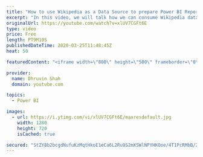 ```yaml
---
title: "How to use Wikipedia as a Data Source to prepare Power BI Report?"
excerpt: "In this video, we will talk how we can consume Wikipedia data as a data source and prepare power bi report for it. As we all know Wikipedia is a platform of very useful information. If data is available in a tabular manner in Wikipedia we can directly consume that data in Power BI. In this video, we"
originalUrl: https://youtube.com/watch?v=xlUV7CGFt6E
type: video
price: Free
length: PT9M10S
publishedDateTime: 2020-03-25T11:48:45Z
heat: 50

featuredContent: "<iframe width=\"800\" height=\"500\" frameborder=\"0\" src=\"https://www.youtube.com/embed/xlUV7CGFt6E\" allow=\"accelerometer; autoplay; encrypted-media; gyroscope; picture-in-picture\" allowfullscreen></iframe>"

provider:
  name: Dhruvin Shah
  domain: youtube.com

topics:
  - Power BI

images:
  - url: https://i.ytimg.com/vi/xlUV7CGFt6E/maxresdefault.jpg
    width: 1280
    height: 720
    isCached: true

secured: "StZY8b2bcgdNufuKzMqtHkoE1eCa6L2Ru9S2mXSWlNPYHKOoe/4T1PcRMbB/ZFg1RogXgZ2Dw8vb7KjT+AY95O6GWk6YK5uTj74Rh79T2er7znt5mqPkRyEPFxBOzZ8xCG7YY3rRIv4YaKT9AT7YQWF6t3aHDY/6XWXfy0Wf8adka4XV4N6f+EH5jd/2wLpSdem1NQKhof7tkT/q8aB5PsHJ7DhQaFygsRDtSRaEvQFj95Q5pAL6qZzs9TkYKy4LqwWXmvActZENBWK/MotT8wrgJjM/PglmsNR2Ypbav9zo9lqP82kdb/d1Z8KhEFr2s8JL9RDZBhFc3FDSZaKyCwbOaBz1JNL0tFN3Cdpp/YnD4aELUp8of6olrclL9AKQGtOpapSkPaoxWUD7bljfpIA9cLZcygWIKBnV9bpgU7k=;5PNEkKdQWgIuOJYHdjj0UA=="
---
```


